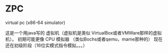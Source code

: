 # ZPC
virtual pc (x86-64 simulator)

这是一个用java写的 虚拟机（虚拟机是类似 VirtualBox或者VMWare那样的虚拟机）。
初期可能更像 CPU 模拟器 （类似Bochs或者qemu，mame那种的）
现在还在初级阶段（16位实模式指令模拟。。。）

